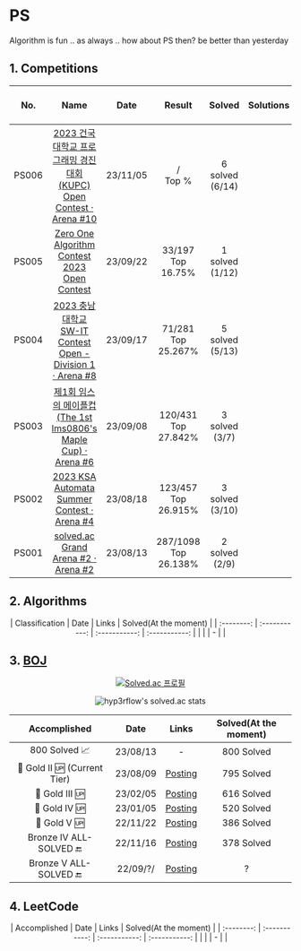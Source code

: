 # PS
Algorithm is fun .. as always .. how about PS then? be better than yesterday

## 1. Competitions
<div align="center", class="contest">

| No. | Name | Date | Result | Solved | Solutions | (solved.ac Arena Rating) |
| :--------: | :-----------: | :-----------: | :-----------: | :-----------: | :-----------: | :-----------: |
| PS006 | [2023 건국대학교 프로그래밍 경진대회 (KUPC) Open Contest · Arena #10](https://www.acmicpc.net/contest/view/1173) | 23/11/05 | /<br>Top % | 6 solved<br>(6/14)| | 
| PS005 | [Zero One Algorithm Contest 2023 Open Contest](https://www.acmicpc.net/contest/view/1124) | 23/09/22 | 33/197<br>Top 16.75% | 1 solved<br>(1/12)| | - |
| PS004 | [2023 충남대학교 SW-IT Contest Open - Division 1 · Arena #8](https://www.acmicpc.net/contest/view/1120) | 23/09/17 | 71/281<br>Top 25.267% | 5 solved<br>(5/13)|  | S(1738)|
| PS003 | [제1회 임스의 메이플컵 (The 1st lms0806's Maple Cup) · Arena #6](https://www.acmicpc.net/contest/view/1088) | 23/09/08 | 120/431<br>Top 27.842% | 3 solved<br>(3/7) | | S(1726) |
| PS002 | [2023 KSA Automata Summer Contest · Arena #4](https://www.acmicpc.net/contest/view/1086)  | 23/08/18 | 123/457<br>Top 26.915% | 3 solved<br>(3/10) | | S(1738) |
| PS001 | [solved.ac Grand Arena #2 · Arena #2](https://www.acmicpc.net/contest/view/1077) | 23/08/13 | 287/1098<br>Top 26.138% | 2 solved<br>(2/9) |  | S(1700) |

</div>

## 2. Algorithms

<div align="center", class="algo">
| Classification | Date | Links | Solved(At the moment) |
| :--------: | :-----------: | :-----------: | :-----------: |
|  |  | - |  |
</div>

## 3. [BOJ](https://www.acmicpc.net/)

<div align="center">

[![Solved.ac
프로필](http://mazassumnida.wtf/api/v2/generate_badge?boj=harry0558)](https://solved.ac/harry0558)

![hyp3rflow's solved.ac stats](https://github-readme-solvedac.hyp3rflow.vercel.app/api/?handle=harry0558)


</div>

<div align="center", class="boj">

| Accomplished | Date | Links | Solved(At the moment) |
| :--------: | :-----------: | :-----------: | :-----------: |
| 800 Solved 📈 | 23/08/13 | - | 800 Solved |
| 🥇 Gold II 🆙 (Current Tier) | 23/08/09  | [Posting](https://blog.naver.com/harry0558/223181417972) | 795 Solved |
| 🥇 Gold III 🆙 | 23/02/05 | [Posting](https://blog.naver.com/harry0558/223006274400) | 616 Solved |
| 🥇 Gold IV 🆙 | 23/01/05 | [Posting](https://blog.naver.com/harry0558/222977211082) | 520 Solved |
| 🥇 Gold V 🆙 | 22/11/22 | [Posting](https://blog.naver.com/harry0558/222935569578) | 386 Solved |
| Bronze IV ALL-SOLVED 🔚 | 22/11/16 | [Posting](https://blog.naver.com/harry0558/222932053826) | 378 Solved |
| Bronze V ALL-SOLVED 🔚 | 22/09/?/ | [Posting](https://blog.naver.com/harry0558/222917719130) | ? |


</div>

## 4. LeetCode

<div align="center", class="boj">
| Accomplished | Date | Links | Solved(At the moment) |
| :--------: | :-----------: | :-----------: | :-----------: |
|  |  | - |  |
</div>












